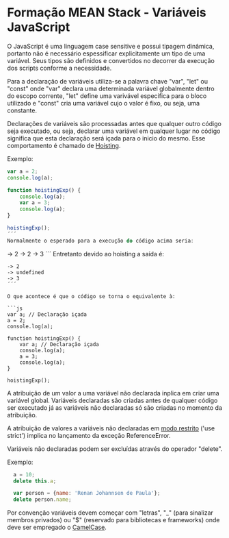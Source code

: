 # Formação MEAN Stack - Variáveis JavaScript

O JavaScript é uma linguagem case sensitive e possui tipagem dinâmica, portanto não é necessário espessificar explicitamente um tipo de uma variável. Seus tipos são definidos e convertidos no decorrer da execução dos scripts conforme a necessidade.

Para a declaração de variáveis utiliza-se a palavra chave "var", "let" ou "const" onde "var" declara uma determinada variável globalmente dentro do escopo corrente, "let" define uma varivável específica para o bloco utilizado e "const" cria uma variável cujo o valor é fixo, ou seja, uma constante.

Declarações de variáveis são processadas antes que qualquer outro código seja executado, ou seja, declarar uma variável em qualquer lugar no código significa que esta declaração será içada para o inicio do mesmo. Esse comportamento é chamado de [Hoisting](http://www.w3schools.com/js/js_hoisting.asp).

Exemplo:

```js
var a = 2;
console.log(a);

function hoistingExp() {
    console.log(a);
    var a = 3;
    console.log(a);
}

hoistingExp();
´´´
Normalmente o esperado para a execução do código acima seria:

```
-> 2
-> 2
-> 3
´´´
Entretanto devido ao hoisting a saída é:

```
-> 2
-> undefined
-> 3
´´´

O que acontece é que o código se torna o equivalente à:

```js
var a; // Declaração içada
a = 2;
console.log(a);

function hoistingExp() {
    var a; // Declaração içada
    console.log(a);
    a = 3;
    console.log(a);
}

hoistingExp();
```

A atribuição de um valor a uma variável não declarada inplica em criar uma variável global. Variáveis declaradas são criadas antes de qualquer código ser executado já as variáveis não declaradas só são criadas no momento da atribuição.

A atribuição de valores a variáveis não declaradas em [modo restrito](http://www.w3schools.com/js/js_strict.asp) ('use strict') implica no lançamento da exceção ReferenceError.

Variáveis não declaradas podem ser excluídas através do operador "delete".

Exemplo:

```js
  a = 10;
  delete this.a;

  var person = {name: 'Renan Johannsen de Paula'};
  delete person.name;
```

Por convenção variáveis devem começar com "letras", "_" (para sinalizar membros privados) ou "$" (reservado para bibliotecas e frameworks) onde deve ser empregado o [CamelCase](https://pt.wikipedia.org/wiki/CamelCase).
